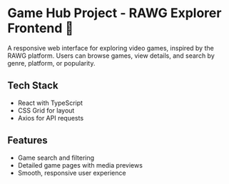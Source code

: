 # Game Hub Project - RAWG Explorer Frontend 🚀

A responsive web interface for exploring video games, inspired by the RAWG platform. Users can browse games, view details, and search by genre, platform, or popularity.

## Tech Stack
- React with TypeScript
- CSS Grid for layout
- Axios for API requests

## Features
- Game search and filtering
- Detailed game pages with media previews
- Smooth, responsive user experience